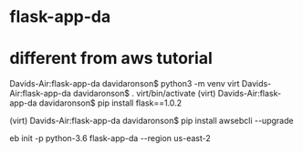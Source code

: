 # flask-app-da
# different from aws tutorial
Davids-Air:flask-app-da davidaronson$ python3 -m venv virt
Davids-Air:flask-app-da davidaronson$ . virt/bin/activate
(virt) Davids-Air:flask-app-da davidaronson$ pip install flask==1.0.2

(virt) Davids-Air:flask-app-da davidaronson$ pip install awsebcli --upgrade

eb init -p python-3.6 flask-app-da --region us-east-2
